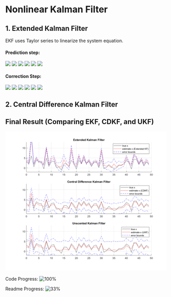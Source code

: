 # Nonlinear Kalman Filter 
## 1. Extended Kalman Filter
EKF uses Taylor series to linearize the system equation. 

#### Prediction step:

<img src="https://latex.codecogs.com/svg.image?\large&space;{\color{Gray}\hat{x}_k^-=\mathbb{E}[f_{k-1}(x_{k-1},u_{k-1},w_{k-1})|\mathbb{Z}_{k-1}]\simeq&space;f_{k-1}(\hat{x}_{k-1}^&plus;,u_{k-1},\bar{w}_{k-1})}">
<img src="https://latex.codecogs.com/svg.image?\large&space;{\color{Gray}\tilde{x}_k^-=x_k-\hat{x}_k^-=f_{k-1}(x_{k-1},u_{k-1},w_{k-1})-f_{k-1}(\hat{x}_{k-1}^&plus;,u_{k-1},\bar{w}_{k-1})}">
<img src="https://latex.codecogs.com/svg.image?\large&space;{\color{Gray}\hat{x}_k^-\simeq&space;f_{k-1}(x_{k-1},u_{k-1},w_{k-1})&plus;\hat{A}_{k-1}(x_{k-1}-\hat{x}_{k-1}^&plus;)&plus;\hat{B}_{k-1}(w_{k-1}-\bar{w}_{k-1})}">
<img src="https://latex.codecogs.com/svg.image?\large&space;{\color{Gray}\hat{A}_{k-1}=\frac{df_{k-1}(x_{k-1},u_{k-1},w_{k-1})}{dx_{k-1}}|_{x_{k-1}=\hat{x}_{k-1}^&plus;},\&space;\hat{B}_{k-1}=\frac{df_{k-1}(x_{k-1},u_{k-1},w_{k-1})}{dw_{k-1}}|_{w_{k-1}=\bar{w}_{k-1}^&plus;}}">
<img src="https://latex.codecogs.com/svg.image?\large&space;{\color{Gray}\Sigma_{\tilde{x},k}^-=\hat{A}_{k-1}\Sigma_{\tilde{x},k-1}^&plus;\hat{A}_{k-1}&plus;\hat{B}_{k-1}\Sigma_{\tilde{w}}\hat{B}_{k-1}}">
<img src="https://latex.codecogs.com/svg.image?\large&space;{\color{Gray}\hat{z}_k=\mathbb{E}[h_k(x_k,u_k,v_k|\mathbb{Z}_{k-1})]\simeq&space;h_k(\hat{x}_k^-,u_k,\bar{v}_k)}">

#### Correction Step:
<img src="https://latex.codecogs.com/svg.image?\large&space;{\color{Gray}\tilde{z}_k=z_k-\hat{z}_k=h_k(x_k,u_k,v_k)-h_k(\hat{x}_k^-,u_k,\bar{v}_k)}">
<img src="https://latex.codecogs.com/svg.image?\large&space;{\color{Gray}\hat{z}_k=h_k(x_k,u_k,v_k)&plus;\hat{C}_k(x_k-\hat{x}_k^-)&plus;\hat{D}_k(v_k-\bar{v}_k)}">
<img src="https://latex.codecogs.com/svg.image?\large&space;{\color{Gray}\hat{C}_k=\frac{dh_k(x_k,u_k,v_k)}{dx_k}|_{x_k=\hat{x}_k^-},\&space;\hat{D}_k=\frac{dh_k(x_k,u_k,v_k)}{dv_k}|_{v_k=\bar{v}_k}}">
<img src="https://latex.codecogs.com/svg.image?\large&space;{\color{Gray}L_k=\Sigma_{\tilde{x}\tilde{z},k}^-\Sigma_{\tilde{z},k}^{-1}\simeq\Sigma_{\tilde{x},k}^-\hat{C}_k^T[\hat{C}_k\Sigma_{\tilde{x},k}^-\hat{C_k}^T&plus;\hat{D}_k\Sigma_{\tilde{v}}\hat{D}_k^T]^{-1}}">
<img src="https://latex.codecogs.com/svg.image?\large&space;{\color{Gray}\hat{x}_k^&plus;=\hat{x}_k^-&plus;L_k(z_k-\hat{z}_k)}">
<img src="https://latex.codecogs.com/svg.image?\large&space;{\color{Gray}\Sigma_{\tilde{x},k}^&plus;=\Sigma_{\tilde{x},k}^--L_k\Sigma_{\tilde{z},k}L_k^T}">

## 2. Central Difference Kalman Filter


## Final Result (Comparing EKF, CDKF, and UKF)
<p align="center">
  <img 
    width="700"
    src="images/nonlinear_KF.png"
  >
</p>


Code Progress: ![100%](https://progress-bar.dev/100)

Readme Progress: ![33%](https://progress-bar.dev/33)
